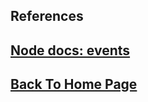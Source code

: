 ## References

## [Node docs: events](https://nodejs.org/api/events.html)


## [Back To Home Page](../../README.md)
